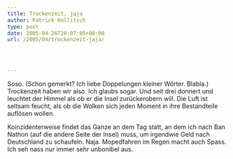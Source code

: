 ```yaml
---
title: Trockenzeit, jaja
author: Patrick Kollitsch
type: post
date: 2005-04-26T20:07:05+00:00
url: /2005/04/trockenzeit-jaja/




---
```

Soso. (Schon gemerkt? Ich liebe Doppelungen kleiner Wörter. Blabla.) Trockenzeit haben wir also. Ich glaubs sogar. Und seit drei donnert und leuchtet der Himmel als ob er die Insel zurückerobern will. Die Luft ist seltsam feucht, als ob die Wolken sich jeden Moment in ihre Bestandteile auflösen wollen.

Koinzidenterweise findet das Ganze an dem Tag statt, an dem ich nach Ban Nathon (auf die andere Seite der Insel) muss, um irgendwie Geld nach Deutschland zu schaufeln. Naja. Mopedfahren im Regen macht auch Spass. Ich seh nass nur immer sehr unbonibel aus.